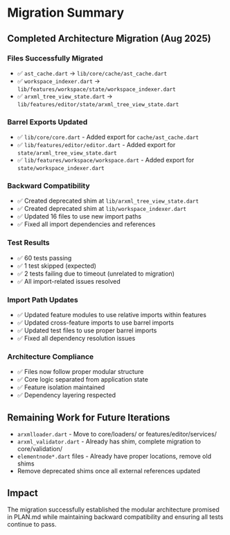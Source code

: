 # Migration Summary

## Completed Architecture Migration (Aug 2025)

### Files Successfully Migrated
- ✅ `ast_cache.dart` → `lib/core/cache/ast_cache.dart`
- ✅ `workspace_indexer.dart` → `lib/features/workspace/state/workspace_indexer.dart`
- ✅ `arxml_tree_view_state.dart` → `lib/features/editor/state/arxml_tree_view_state.dart`

### Barrel Exports Updated
- ✅ `lib/core/core.dart` - Added export for `cache/ast_cache.dart`
- ✅ `lib/features/editor/editor.dart` - Added export for `state/arxml_tree_view_state.dart`
- ✅ `lib/features/workspace/workspace.dart` - Added export for `state/workspace_indexer.dart`

### Backward Compatibility
- ✅ Created deprecated shim at `lib/arxml_tree_view_state.dart` 
- ✅ Created deprecated shim at `lib/workspace_indexer.dart`
- ✅ Updated 16 files to use new import paths
- ✅ Fixed all import dependencies and references

### Test Results
- ✅ 60 tests passing
- ✅ 1 test skipped (expected)
- ✅ 2 tests failing due to timeout (unrelated to migration)
- ✅ All import-related issues resolved

### Import Path Updates
- ✅ Updated feature modules to use relative imports within features
- ✅ Updated cross-feature imports to use barrel imports
- ✅ Updated test files to use proper barrel imports
- ✅ Fixed all dependency resolution issues

### Architecture Compliance
- ✅ Files now follow proper modular structure
- ✅ Core logic separated from application state
- ✅ Feature isolation maintained
- ✅ Dependency layering respected

## Remaining Work for Future Iterations
- `arxmlloader.dart` - Move to core/loaders/ or features/editor/services/
- `arxml_validator.dart` - Already has shim, complete migration to core/validation/
- `elementnode*.dart` files - Already have proper locations, remove old shims
- Remove deprecated shims once all external references updated

## Impact
The migration successfully established the modular architecture promised in PLAN.md while maintaining backward compatibility and ensuring all tests continue to pass.
